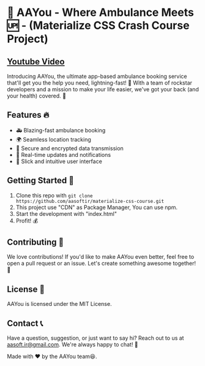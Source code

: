 # 🚀 AAYou - Where Ambulance Meets 🆙 - (Materialize CSS Crash Course Project)
## <a href="https://www.youtube.com/watch?v=2ByCZky5JyA&pp=wgIGCgQQAhgB">Youtube Video</a>
Introducing AAYou, the ultimate app-based ambulance booking service that'll get you the help you need, lightning-fast! 💫 With a team of rockstar developers and a mission to make your life easier, we've got your back (and your health) covered. 💪

## Features 🔥

- 🚑 Blazing-fast ambulance booking
- 🌍 Seamless location tracking
- 🔐 Secure and encrypted data transmission
- 💬 Real-time updates and notifications
- 🎨 Slick and intuitive user interface

## Getting Started 🚀

1. Clone this repo with `git clone https://github.com/aasoftir/materialize-css-course.git`
2. This project use "CDN" as Package Manager, You can use npm.
3. Start the development with "index.html"
4. Profit! 💰

## Contributing 🤝

We love contributions! If you'd like to make AAYou even better, feel free to open a pull request or an issue. Let's create something awesome together! 🌟

## License 📄

AAYou is licensed under the MIT License.

## Contact 📞

Have a question, suggestion, or just want to say hi? Reach out to us at aasoft.ir@gmail.com. We're always happy to chat! 💬

Made with ♥ by the AAYou team😆.

